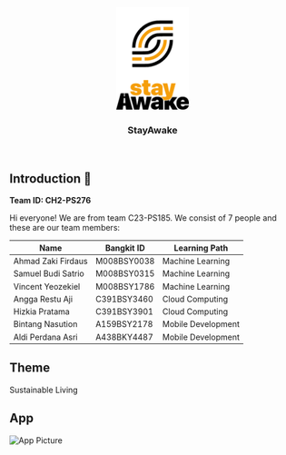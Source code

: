 <div align="center">
	<img src="https://github.com/aldiiperdanaa/stayawake/blob/master/LogoStayAwake.png" width="128" />
	<h3 align="center">StayAwake</h3>
	<p align="center">
		<br>
	</p>
</div>

## Introduction 👋
**Team ID: CH2-PS276**

Hi everyone! We are from team C23-PS185. We consist of 7 people and these are our team members:

|Name|Bangkit ID|Learning Path|
|--|--|--|
|Ahmad Zaki Firdaus|M008BSY0038|Machine Learning|
|Samuel Budi Satrio|M008BSY0315|Machine Learning|
|Vincent Yeozekiel|M008BSY1786|Machine Learning|
|Angga Restu Aji|C391BSY3460|Cloud Computing|
|Hizkia Pratama|C391BSY3901|Cloud Computing|
|Bintang Nasution|A159BSY2178|Mobile Development|
|Aldi Perdana Asri|A438BKY4487|Mobile Development|

## Theme 
Sustainable Living 

## App
![App Picture](https://github.com/aldiiperdanaa/stayawake/assets/99483981/13bd627f-35aa-4949-8458-b2e8307cb5d1)
